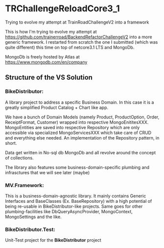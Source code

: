 # TRChallengeReloadCore3_1
Trying to evolve my attempt at TrainRoadChallengeV2 into a framework

This is how I'm trying to evolve my attempt at https://github.com/trainerroad/BackendRefactorChallengeV2 into a more generic framework.
I restarted from scratch the one I submitted (which was quite different) this time on top of netcore3.1 LTS and MongoDb.

MongoDb is freely hosted by Atlas at https://www.mongodb.com/en/company

## Structure of the VS Solution ##

### BikeDistributor: ###
A library project to address a specific Business Domain.
In this case it is a greatly simplified Product Catalog + Chart like app.

We have a bunch of Domain Models (namely Product, ProductOption, Order, ReceiptFormat, Customer) wrapped into respective MongoEnititesXXX.
MongoEntities are saved into respective Repository<MongoEntityXXX> which are only accessible via specialized MongoServicesXXX which take care of CRUD
  and everything else needed. An implementation of the Repository pattern, in short. 
  
  Data get written in No-sql db MongoDb and all revolve around the concept of collections.
  
The library also features some business-domain-specific plumbing and infrasctures that we will see later (maybe) 

### MV.Framework: ###
This is a business-domain-agnostic library.
  It mainly contains Generic Interfaces and BaseClasses (Ex. BaseRepository) with a high potential of being re-usable in BikeDistributor-like projects.
  Same goes for other plumbing-facilities like DbQueryAsyncProvider, MongoContext, MongoSettings and the like.
  
 ### BikeDistributor.Test: ###
 Unit-Test project for the **BikeDistributor** project
